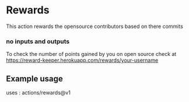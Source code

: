 # Rewards
This action rewards the opensource contributors based on there commits

### no inputs and outputs

To check the number of points gained by you on open source check at https://reward-keeper.herokuapp.com/rewards/your-username

## Example usage
uses : actions/rewards@v1